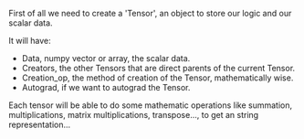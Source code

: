 First of all we need to create a 'Tensor', an object to store our logic and our scalar data.

It will have:
- Data, numpy vector or array, the scalar data.
- Creators, the other Tensors that are direct parents of the current Tensor.
- Creation_op, the method of creation of the Tensor, mathematically wise.
- Autograd, if we want to autograd the Tensor.

Each tensor will be able to do some mathematic operations like summation, multiplications, matrix multiplications, transpose...,
to get an string representation...
